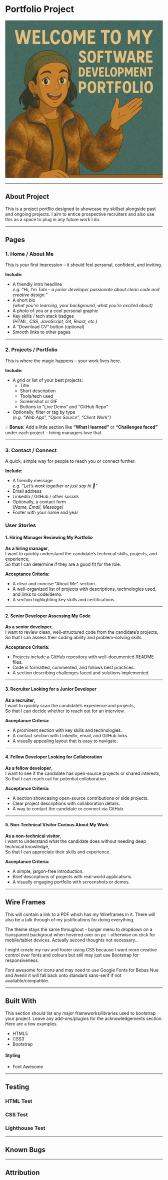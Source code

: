 # Portfolio Project

<img src="assets/images/ChatGPT Image Apr 5, 2025, 12_19_29 PM.png" alt="Welcome to my portfolio project">

---

## About Project

This is a project portflio designed to showcase my skillset alongside past and ongoing projects. I aim to entice prospective recruiters and also use this as a space to plug in any future work I do.

---

## Pages

### 1. Home / About Me

This is your first impression – it should feel personal, confident, and inviting.

**Include:**
- A friendly intro headline  
  _e.g. “Hi, I’m Tobi – a junior developer passionate about clean code and creative design.”_
- A short bio  
  _(what you're learning, your background, what you're excited about)_
- A photo of you or a cool personal graphic
- Key skills / tech stack badges  
  _(HTML, CSS, JavaScript, Git, React, etc.)_
- A “Download CV” button (optional)
- Smooth links to other pages

---

### 2. Projects / Portfolio

This is where the magic happens – your work lives here.

**Include:**
- A grid or list of your best projects:
  - Title
  - Short description
  - Tools/tech used
  - Screenshot or GIF
  - Buttons to “Live Demo” and “GitHub Repo”
- Optionally, filter or tag by type  
  _(e.g. “Web App”, “Open Source”, “Client Work”)_

💡 **Bonus:** Add a little section like **“What I learned”** or **“Challenges faced”** under each project – hiring managers love that.

---

### 3. Contact / Connect

A quick, simple way for people to reach you or connect further.

**Include:**
- A friendly message  
  _e.g. “Let’s work together or just say hi 👋”_
- Email address
- LinkedIn / GitHub / other socials
- Optionally, a contact form  
  _(Name, Email, Message)_
- Footer with your name and year


### User Stories

#### 1. Hiring Manager Reviewing My Portfolio

**As a hiring manager**,  
I want to quickly understand the candidate’s technical skills, projects, and experience,  
So that I can determine if they are a good fit for the role.

**Acceptance Criteria:**
- A clear and concise "About Me" section.
- A well-organized list of projects with descriptions, technologies used, and links to code/demo.
- A section highlighting key skills and certifications.

---

#### 2. Senior Developer Assessing My Code

**As a senior developer**,  
I want to review clean, well-structured code from the candidate’s projects,  
So that I can assess their coding ability and problem-solving skills.

**Acceptance Criteria:**
- Projects include a GitHub repository with well-documented README files.
- Code is formatted, commented, and follows best practices.
- A section describing challenges faced and solutions implemented.

---

#### 3. Recruiter Looking for a Junior Developer

**As a recruiter**,  
I want to quickly scan the candidate’s experience and projects,  
So that I can decide whether to reach out for an interview.

**Acceptance Criteria:**
- A prominent section with key skills and technologies.
- A contact section with LinkedIn, email, and GitHub links.
- A visually appealing layout that is easy to navigate.

---

#### 4. Fellow Developer Looking for Collaboration

**As a fellow developer**,  
I want to see if the candidate has open-source projects or shared interests,  
So that I can reach out for potential collaboration.

**Acceptance Criteria:**
- A section showcasing open-source contributions or side projects.
- Clear project descriptions with collaboration details.
- A way to contact the candidate or connect via GitHub.

---

#### 5. Non-Technical Visitor Curious About My Work

**As a non-technical visitor**,  
I want to understand what the candidate does without needing deep technical knowledge,  
So that I can appreciate their skills and experience.

**Acceptance Criteria:**
- A simple, jargon-free introduction.
- Brief descriptions of projects with real-world applications.
- A visually engaging portfolio with screenshots or demos.

---

## Wire Frames

This will contain a link to a PDF which has my Wireframes in it. There will also be a talk through of my justifications for doing everything.

The theme stays the same throughout - burger menu to dropdown on a transparent backgroud when hovered over on pc - otherwise on click for mobile/tablet devices. Actually second thoughts not necessary...

I might create my nav and footer using CSS because I want more creative control over fonts and colours but still may just use Bootstrap for responsiveness. 

Font awesome for icons and may need to use Google Fonts for Bebas Nue and Avenir it will fall back onto standard sans-serif if not available/compatible.

---

## Built With

This section should list any major frameworks/libraries used to bootstrap your project. Leave any add-ons/plugins for the acknowledgements section. Here are a few examples.

* HTML5
* CSS3
* Bootstrap

#### Styling

* Font Awesome

---

## Testing

### HTML Test
### CSS Test
### Lighthouse Test

---

## Known Bugs


---

## Attribution